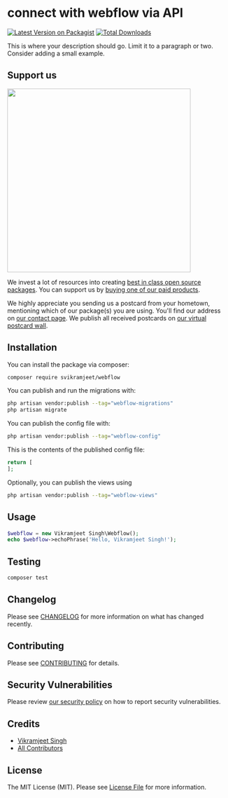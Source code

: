 # connect with webflow via API

[![Latest Version on Packagist](https://img.shields.io/packagist/v/svikramjeet/webflow.svg?style=flat-square)](https://packagist.org/packages/svikramjeet/webflow)
[![Total Downloads](https://img.shields.io/packagist/dt/svikramjeet/webflow.svg?style=flat-square)](https://packagist.org/packages/svikramjeet/webflow)

This is where your description should go. Limit it to a paragraph or two. Consider adding a small example.

## Support us

[<img src="https://github-ads.s3.eu-central-1.amazonaws.com/webflow.jpg?t=1" width="419px" />](https://spatie.be/github-ad-click/webflow)

We invest a lot of resources into creating [best in class open source packages](https://spatie.be/open-source). You can support us by [buying one of our paid products](https://spatie.be/open-source/support-us).

We highly appreciate you sending us a postcard from your hometown, mentioning which of our package(s) you are using. You'll find our address on [our contact page](https://spatie.be/about-us). We publish all received postcards on [our virtual postcard wall](https://spatie.be/open-source/postcards).

## Installation

You can install the package via composer:

```bash
composer require svikramjeet/webflow
```

You can publish and run the migrations with:

```bash
php artisan vendor:publish --tag="webflow-migrations"
php artisan migrate
```

You can publish the config file with:

```bash
php artisan vendor:publish --tag="webflow-config"
```

This is the contents of the published config file:

```php
return [
];
```

Optionally, you can publish the views using

```bash
php artisan vendor:publish --tag="webflow-views"
```

## Usage

```php
$webflow = new Vikramjeet Singh\Webflow();
echo $webflow->echoPhrase('Hello, Vikramjeet Singh!');
```

## Testing

```bash
composer test
```

## Changelog

Please see [CHANGELOG](CHANGELOG.md) for more information on what has changed recently.

## Contributing

Please see [CONTRIBUTING](CONTRIBUTING.md) for details.

## Security Vulnerabilities

Please review [our security policy](../../security/policy) on how to report security vulnerabilities.

## Credits

- [Vikramjeet Singh](https://github.com/svikramjeet)
- [All Contributors](../../contributors)

## License

The MIT License (MIT). Please see [License File](LICENSE.md) for more information.
